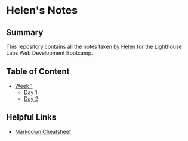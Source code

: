 # Helen's Notes
## Summary
This repository contains all the notes taken by [Helen](https://github.com/helenohyeah) for the Lighthouse Labs Web Development Bootcamp.

## Table of Content
* [Week 1](/Week_1)
    * [Day 1](/Week_1/Day_1)
    * [Day 2](/Week_1/Day_2)

## Helpful Links
* [Markdown Cheatsheet](https://github.com/adam-p/markdown-here/wiki/Markdown-Cheatsheet)